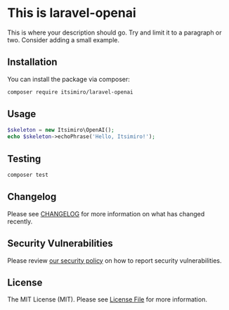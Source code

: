 # This is laravel-openai

This is where your description should go. Try and limit it to a paragraph or two. Consider adding a small example.

## Installation

You can install the package via composer:

```bash
composer require itsimiro/laravel-openai
```

## Usage

```php
$skeleton = new Itsimiro\OpenAI();
echo $skeleton->echoPhrase('Hello, Itsimiro!');
```

## Testing

```bash
composer test
```

## Changelog

Please see [CHANGELOG](CHANGELOG.md) for more information on what has changed recently.

## Security Vulnerabilities

Please review [our security policy](../../security/policy) on how to report security vulnerabilities.

## License

The MIT License (MIT). Please see [License File](LICENSE.md) for more information.
